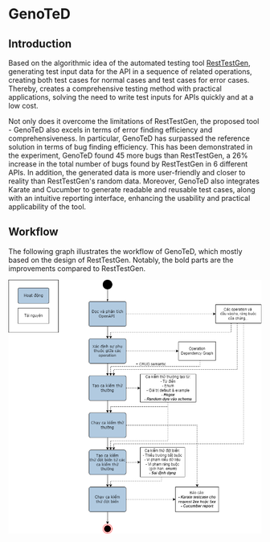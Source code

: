 # GenoTeD

## Introduction

Based on the algorithmic idea of the automated testing tool
[RestTestGen](https://ieeexplore.ieee.org/abstract/document/9159077), generating test input data for the API in a sequence of related operations, creating both test cases for normal cases and test cases for error cases. Thereby,
creates a comprehensive testing method with practical applications, solving the need to
write test inputs for APIs quickly and at a low cost. 

Not only does it overcome the
limitations of RestTestGen, the proposed tool - GenoTeD also excels in terms of error
finding efficiency and comprehensiveness. In particular, GenoTeD has surpassed the reference solution in terms of bug finding efficiency. This has been demonstrated in the experiment, GenoTeD found 45 more bugs than RestTestGen,
a 26% increase in the total number of bugs found by RestTestGen in 6 different APIs. In addition, the generated data is more user-friendly and closer to reality than
RestTestGen's random data. Moreover, GenoTeD also integrates Karate and Cucumber to generate readable and reusable test cases, along with an intuitive reporting interface, enhancing the usability and practical applicability
of the tool.

## Workflow

The following graph illustrates the workflow of GenoTeD, which mostly based on the design of RestTestGen.
Notably, the bold parts are the improvements compared to RestTestGen.

![](src/main/resources/img/workflow.png)
